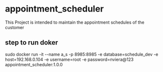 # appointment_scheduler

This Project is intended to maintain the appointment schedules of the customer

## step to run doker

sudo docker run -it --name a_s -p 8985:8985 -e database=schedule_dev -e host=192.168.0.104 -e username=root -e password=nviera@123 appointment_scheduler:1.0.0
